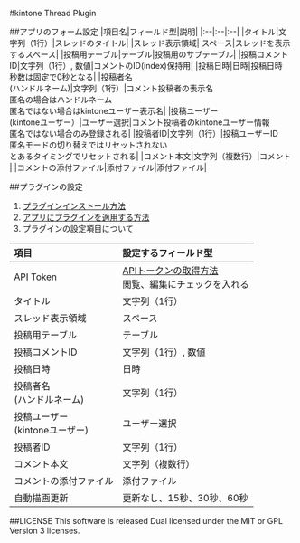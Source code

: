 
#kintone Thread Plugin

##アプリのフォーム設定
|項目名|フィールド型|説明|
|:--|:--|:--|
|タイトル|文字列（1行）|スレッドのタイトル|
|スレッド表示領域| スペース|スレッドを表示するスペース|
|投稿用テーブル|テーブル|投稿用のサブテーブル|
|投稿コメントID|文字列（1行）, 数値|コメントのID(index)保持用|
|投稿日時|日時|投稿日時<br>秒数は固定で0秒となる|
|投稿者名<br>(ハンドルネーム)|文字列（1行）|コメント投稿者の表示名<br>匿名の場合はハンドルネーム<br>匿名ではない場合はkintoneユーザー表示名|
|投稿ユーザー<br>(kintoneユーザー）|ユーザー選択|コメント投稿者のkintoneユーザー情報<br>匿名ではない場合のみ登録される|
|投稿者ID|文字列（1行）|投稿ユーザーID<br>匿名モードの切り替えではリセットされない<br>とあるタイミングでリセットされる|
|コメント本文|文字列（複数行）|コメント |
|コメントの添付ファイル|添付ファイル|添付ファイル|

##プラグインの設定
1. [プラグインインストール方法](https://help.cybozu.com/ja/k/admin/plugin.html)
2. [アプリにプラグインを適用する方法](https://help.cybozu.com/ja/k/user/plugin.html)
3. プラグインの設定項目について

|項目                       | 設定するフィールド型         |
|:---------------------------|:---------------------------|
| API Token                   | [APIトークンの取得方法](https://cybozudev.zendesk.com/hc/ja/articles/202463840) <br>閲覧、編集にチェックを入れる                     |
| タイトル                    | 文字列（1行）               |
| スレッド表示領域             | スペース                    |
| 投稿用テーブル               | テーブル                    |
| 投稿コメントID               | 文字列（1行）, 数値          |
| 投稿日時                     | 日時                       |
| 投稿者名<br>(ハンドルネーム)    | 文字列（1行）             |
| 投稿ユーザー<br>(kintoneユーザー)| ユーザー選択             |
| 投稿者ID                     | 文字列（1行）               |
| コメント本文                  | 文字列（複数行）           |
| コメントの添付ファイル        | 添付ファイル               |
| 自動描画更新                 | 更新なし、15秒、30秒、60秒   |



##LICENSE
This software is released Dual licensed under the MIT or GPL Version 3 licenses.



